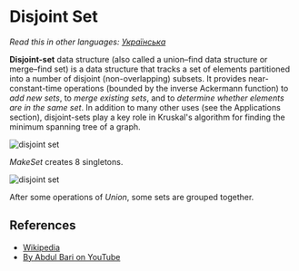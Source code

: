 # Disjoint Set

_Read this in other languages:_
[_Українська_](README.uk-UA.md)

**Disjoint-set** data structure (also called a union–find data structure or merge–find set) is a data
structure that tracks a set of elements partitioned into a number of disjoint (non-overlapping) subsets.
It provides near-constant-time operations (bounded by the inverse Ackermann function) to _add new sets_,
to _merge existing sets_, and to _determine whether elements are in the same set_.
In addition to many other uses (see the Applications section), disjoint-sets play a key role in Kruskal's algorithm for finding the minimum spanning tree of a graph.

![disjoint set](https://upload.wikimedia.org/wikipedia/commons/6/67/Dsu_disjoint_sets_init.svg)

_MakeSet_ creates 8 singletons.

![disjoint set](https://upload.wikimedia.org/wikipedia/commons/a/ac/Dsu_disjoint_sets_final.svg)

After some operations of _Union_, some sets are grouped together.

## References

- [Wikipedia](https://en.wikipedia.org/wiki/Disjoint-set_data_structure)
- [By Abdul Bari on YouTube](https://www.youtube.com/watch?v=wU6udHRIkcc&index=14&t=0s&list=PLLXdhg_r2hKA7DPDsunoDZ-Z769jWn4R8)
